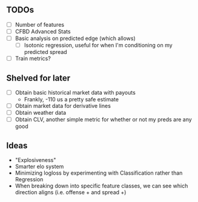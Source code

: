 ## TODOs
- [ ] Number of features
- [ ] CFBD Advanced Stats
- [ ] Basic analysis on predicted edge (which allows)
    - [ ] Isotonic regression, useful for when I'm conditioning on my predicted spread
- [ ] Train metrics?

## Shelved for later
- [ ] Obtain basic historical market data with payouts
    - Frankly, -110 us a pretty safe estimate
- [ ] Obtain market data for derivative lines  
- [ ] Obtain weather data
- [ ] Obtain CLV, another simple metric for whether or not my preds are any good

## Ideas
- "Explosiveness"
- Smarter elo system
- Minimizing logloss by experimenting with Classification rather than Regression
- When breaking down into specific feature classes, we can see which direction aligns (i.e. offense + and spread +)
